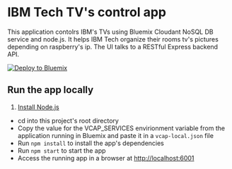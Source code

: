 # IBM Tech TV's control app 

This application contolrs IBM's TVs using Bluemix Cloudant NoSQL DB service and node.js.  It helps IBM Tech organize their rooms tv's pictures depending on raspberry's ip. The UI talks to a RESTful Express backend API.

[![Deploy to Bluemix](https://bluemix.net/deploy/button.png)](https://bluemix.net/deploy?repository=https://github.com/RabahZeineddine/ibm-tech)

## Run the app locally

1. [Install Node.js][]
+ cd into this project's root directory
+ Copy the value for the VCAP_SERVICES envirionment variable from the application running in Bluemix and paste it in a `vcap-local.json` file
+ Run `npm install` to install the app's dependencies
+ Run `npm start` to start the app
+ Access the running app in a browser at <http://localhost:6001>

[Install Node.js]: https://nodejs.org/en/download/
